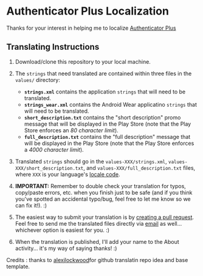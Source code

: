 Authenticator Plus Localization
===============================

Thanks for your interest in helping me to localize [Authenticator Plus](https://play.google.com/store/apps/details?id=com.mufri.authenticatorplus)

## Translating Instructions

 1. Download/clone this repository to your local machine.

 2. The `strings` that need translated are contained within three files in the `values/` directory:
     * <b>`strings.xml`</b> contains the application `strings` that will need to be translated.
     * <b>`strings_wear.xml`</b> contains the Android Wear applicatino `strings` that will need to be translated.
     * <b>`short_description.txt`</b> contains the "short description" promo message
      that will be displayed in the Play Store (note that the Play Store enforces an *80 character limit*).
     * <b>`full_description.txt`</b> contains the "full description" message
      that will be displayed in the Play Store (note that the Play Store enforces a *4000 character limit*).
 3. Translated `strings` should go in the `values-XXX/strings.xml`, `values-XXX/short_description.txt`,
    and `values-XXX/full_description.txt` files, where `XXX` is your language's
    [locale code](http://www.science.co.il/Language/Locale-codes.asp).

 4. <b>IMPORTANT:</b> Remember to double check your translation for typos, copy/paste
     errors, etc. when you finish just to be safe (and if you think you've spotted
     an accidental typo/bug, feel free to let me know so we can fix it!). :)

 5. The easiest way to submit your translation is by
    [creating a pull request](https://help.github.com/articles/creating-a-pull-request).
    Feel free to send me the translated files directly via
    [email](mufri@authenticatorplus.com) as well... whichever option is easiest
    for you. :)

 6. When the translation is published, I'll add your name to the About activity... it's my way of saying thanks! :)

 Credits : thanks to [alexjlockwood](https://github.com/alexjlockwood/android-2048-strings)for github translatin repo idea and base template.
